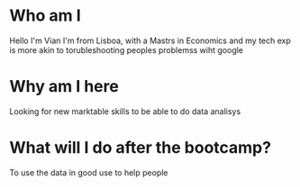 # Who am I

Hello I'm Vian
I'm from Lisboa, with a Mastrs in Economics and my tech exp is more akin to torubleshooting peoples problemss wiht google

# Why am I here

Looking for new marktable skills to be able to do data analisys

# What will I do after the bootcamp?

To use the data in good use to help people
